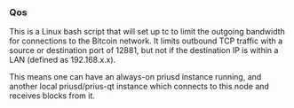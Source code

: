 ### Qos ###

This is a Linux bash script that will set up tc to limit the outgoing bandwidth for connections to the Bitcoin network. It limits outbound TCP traffic with a source or destination port of 12881, but not if the destination IP is within a LAN (defined as 192.168.x.x).

This means one can have an always-on priusd instance running, and another local priusd/prius-qt instance which connects to this node and receives blocks from it.
